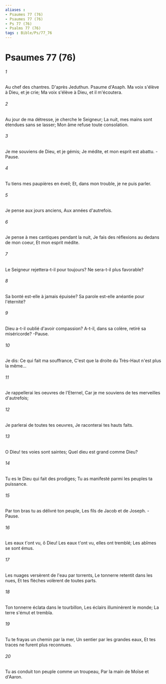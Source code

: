 ```yaml
---
aliases : 
- Psaumes 77 (76)
- Psaumes 77 (76)
- Ps 77 (76)
- Psalms 77 (76)
tags : Bible/Ps/77_76
---
```


# Psaumes 77 (76)

###### 1
Au chef des chantres. D'après Jeduthun. Psaume d'Asaph. Ma voix s'élève à Dieu, et je crie; Ma voix s'élève à Dieu, et il m'écoutera.
###### 2
Au jour de ma détresse, je cherche le Seigneur; La nuit, mes mains sont étendues sans se lasser; Mon âme refuse toute consolation.
###### 3
Je me souviens de Dieu, et je gémis; Je médite, et mon esprit est abattu. -Pause.
###### 4
Tu tiens mes paupières en éveil; Et, dans mon trouble, je ne puis parler.
###### 5
Je pense aux jours anciens, Aux années d'autrefois.
###### 6
Je pense à mes cantiques pendant la nuit, Je fais des réflexions au dedans de mon coeur, Et mon esprit médite.
###### 7
Le Seigneur rejettera-t-il pour toujours? Ne sera-t-il plus favorable?
###### 8
Sa bonté est-elle à jamais épuisée? Sa parole est-elle anéantie pour l'éternité?
###### 9
Dieu a-t-il oublié d'avoir compassion? A-t-il, dans sa colère, retiré sa miséricorde? -Pause.
###### 10
Je dis: Ce qui fait ma souffrance, C'est que la droite du Très-Haut n'est plus la même...
###### 11
Je rappellerai les oeuvres de l'Eternel, Car je me souviens de tes merveilles d'autrefois;
###### 12
Je parlerai de toutes tes oeuvres, Je raconterai tes hauts faits.
###### 13
O Dieu! tes voies sont saintes; Quel dieu est grand comme Dieu?
###### 14
Tu es le Dieu qui fait des prodiges; Tu as manifesté parmi les peuples ta puissance.
###### 15
Par ton bras tu as délivré ton peuple, Les fils de Jacob et de Joseph. -Pause.
###### 16
Les eaux t'ont vu, ô Dieu! Les eaux t'ont vu, elles ont tremblé; Les abîmes se sont émus.
###### 17
Les nuages versèrent de l'eau par torrents, Le tonnerre retentit dans les nues, Et tes flèches volèrent de toutes parts.
###### 18
Ton tonnerre éclata dans le tourbillon, Les éclairs illuminèrent le monde; La terre s'émut et trembla.
###### 19
Tu te frayas un chemin par la mer, Un sentier par les grandes eaux, Et tes traces ne furent plus reconnues.
###### 20
Tu as conduit ton peuple comme un troupeau, Par la main de Moïse et d'Aaron.
